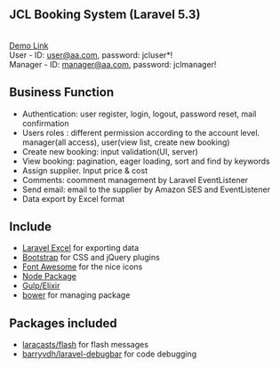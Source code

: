 ## JCL Booking System (Laravel 5.3)
<br><a href="http://www.jctest.com.au/laraveldemo">Demo Link</a> <br>
User - ID: user@aa.com, password: jcluser*!<br>
Manager - ID: manager@aa.com, password: jclmanager!<br>

## Business Function
- Authentication: user register, login, logout, password reset, mail confirmation
- Users roles : different permission according to the account level. manager(all access), user(view list, create new booking)
- Create new booking: input validation(UI, server)
- View booking: pagination, eager loading, sort and find by keywords
- Assign supplier. Input price & cost
- Comments: coomment management by Laravel EventListener
- Send email: email to the supplier by Amazon SES and EventListener
- Data export by Excel format

## Include
- <a href="https://laravel-excel.maatwebsite.nl/3.0/getting-started/">Laravel Excel</a> for exporting data
- <a href="http://getbootstrap.com/">Bootstrap</a> for CSS and jQuery plugins
- <a href="https://fontawesome.com">Font Awesome</a> for the nice icons
- <a href="https://www.npmjs.com/">Node Package</a>
- <a href="https://gulpjs.com/">Gulp/Elixir</a> 
- <a href="https://bower.io/">bower</a> for managing package

## Packages included
- <a href="https://github.com/laracasts/flash">laracasts/flash</a> for flash messages
- <a href="https://github.com/barryvdh/laravel-debugbar">barryvdh/laravel-debugbar</a> for code debugging

